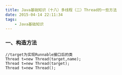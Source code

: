 ```yaml
---
title: Java基础知识（十八）多线程（二）Thread的一些方法
date: 2015-04-14 22:11:34
tags: 
	- Java基础知识
---
```

### 一、构造方法
	
	//target为实现Runnable接口后的类
	Thread t=new Thread(target,name);
	Thread t=new Thread(target);
	Thread t=new Thread();
